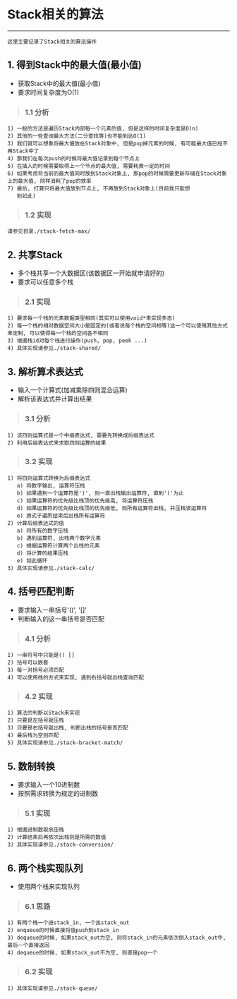 # **Stack相关的算法** #
***
    这里主要记录了Stack相关的算法操作


## **1. 得到Stack中的最大值(最小值)** ##
* 获取Stack中的最大值(最小值)
* 要求时间复杂度为O(1)

> ### **1.1 分析** ###
    1) 一般的方法是遍历Stack内部每一个元素的值, 但是这样的时间复杂度是O(n)
    2) 其他的一些查询最大方法(二分查找等)也不能到达O(1)
    3) 我们就可以想象将最大值放在Stack对象中, 但是pop掉元素的时候, 有可能最大值已经不再Stack中了
    4) 那我们在每次push的时候将最大值记录到每个节点上
    5) 在插入的时候需要取得上一个节点的最大值, 需要耗费一定的时间
    6) 如果考虑将当前的最大值同时放到Stack对象上, 那pop的时候需要更新存储在Stack对象上的最大值, 同样消耗了pop的效率
    7) 最后, 打算只将最大值放到节点上, 不再放到Stack对象上(目前我只能想  
       到如此)
> ### **1.2 实现** ###
    请参见目录./stack-fetch-max/


## **2. 共享Stack** ##
* 多个栈共享一个大数据区(该数据区一开始就申请好的)
* 要求可以任意多个栈

> ### **2.1 实现** ###
    1) 要求每一个栈的元素数据类型相同(其实可以使用void*来实现多态)
    2) 每一个栈的相对数据空间大小是固定的(或者说每个栈的空间相等)这一个可以使用其他方式来定制, 可以使得每一个栈的空间各不相同
    3) 根据栈id对每个栈进行操作(push, pop, peek ...)
    4) 具体实现请参见./stack-shared/



## **3. 解析算术表达式** ##
* 输入一个计算式(加减乘除四则混合运算)
* 解析该表达式并计算出结果

> ### **3.1 分析** ###
    1) 该四则运算式是一个中缀表达式, 需要先转换成后缀表达式
    2) 利用后缀表达式来求取四则运算的结果
> ### **3.2 实现** ###
    1) 将四则运算式转换为后缀表达式
       a) 将数字输出, 运算符压栈
       b) 如果遇到一个运算符是')', 则一直出栈输出运算符, 直到'('为止
       c) 如果运算符的优先级比栈顶的优先级高, 将运算符压栈
       d) 如果运算符的优先级比栈顶的优先级低, 则所有运算符出栈, 并压栈该运算符
       e) 原式子遍历结束后出栈所有运算符
    2) 计算后缀表达式的值
       a) 将所有的数字压栈
       b) 遇到运算符, 出栈两个数字元素
       c) 根据运算符计算两个出栈的元素
       d) 将计算的结果压栈
       e) 如此循环
    3) 具体实现请参见./stack-calc/



## **4. 括号匹配判断** ##
* 要求输入一串括号'()', '[]'
* 判断输入的这一串括号是否匹配

> ### **4.1 分析** ###
    1) 一串符号中只能是() []
    2) 括号可以嵌套
    3) 每一对括号必须匹配
    4) 可以使用栈的方式来实现, 遇到右括号就出栈查询匹配
> ### **4.2 实现** ###
    1) 算法的判断以Stack来实现
    2) 只要是左括号就压栈
    3) 只要是右括号就出栈, 判断出栈的括号是否匹配
    4) 最后栈为空则匹配
    5) 具体实现请参见./stack-bracket-match/



## **5. 数制转换** ##
* 要求输入一个10进制数
* 按照需求转换为规定的进制数

> ### **5.1 实现** ###
    1) 根据进制数取余压栈
    2) 计算结束后再依次出栈则是所需的数值
    3) 具体实现请参见./stack-conversion/



## **6. 两个栈实现队列** ##
* 使用两个栈来实现队列

> ### **6.1 思路** ###
    1) 有两个栈一个进stack_in, 一个出stack_out
    2) enqueue的时候直接将值push到stack_in
    3) dequeue的时候, 如果stack_out为空, 则将stack_in的元素依次倒入stack_out中, 最后一个直接返回
    4) dequeue的时候, 如果stack_out不为空, 则直接pop一个
> ### **6.2 实现** ###
    1) 具体实现请参见./stack-queue/
